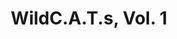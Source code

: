 ---
title: "WildC.A.T.s, Vol. 1"
issue: 1A
issue_nr: 1
full_title: Resurrection Day
subtitle: ""
story_arc: ""
crossover: ""
variant: ""
publisher: Image Comics
creators: 
  - Brandon Choi
  - Jim Lee
  - Brett Booth
release_date: Aug 1992
release_year: 1992
genre:
  - Action
  - Adventure
  - Super-Heroes
format: Comic
pages: 32
signed_by: ""
price: 1.95
---
